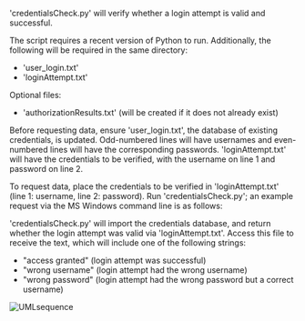 'credentialsCheck.py' will verify whether a login attempt is valid and successful.

The script requires a recent version of Python to run.
Additionally, the following will be required in the same directory:
- 'user_login.txt'
- 'loginAttempt.txt'

Optional files:
- 'authorizationResults.txt' (will be created if it does not already exist)

Before requesting data, ensure 'user_login.txt', the database of existing credentials, is updated.
Odd-numbered lines will have usernames and even-numbered lines will have the corresponding passwords.
'loginAttempt.txt' will have the credentials to be verified, with the username on line 1 and password on line 2.

To request data, place the credentials to be verified in 'loginAttempt.txt' (line 1: username, line 2: password).
Run 'credentialsCheck.py'; an example request via the MS Windows command line is as follows:
<python credentialsCheck.py>

'credentialsCheck.py' will import the credentials database, and return whether the login attempt was valid
via 'loginAttempt.txt'. Access this file to receive the text, which will include one of the following strings:
- "access granted" (login attempt was successful)
- "wrong username" (login attempt had the wrong username)
- "wrong password" (login attempt had the wrong password but a correct username)

![UMLsequence](https://github.com/knoowin/CS361-Project-JI/assets/26076181/f321779c-1d84-4b69-8ce8-f2ca5d750005)

